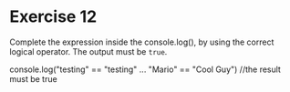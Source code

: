 # Exercise 12

Complete the expression inside the console.log(), by using the correct logical operator. The output must be `true`.

console.log("testing" == "testing" ... "Mario" == "Cool Guy") //the result must be true

